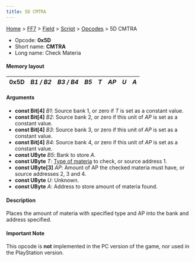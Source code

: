 ```yaml
---
title: 5D CMTRA
---
```


[Home](/ff7-flat-wiki/Main%20Page.md) > [FF7](/ff7-flat-wiki/FF7.md) > [Field](/ff7-flat-wiki/FF7/Field.md) > [Script](/ff7-flat-wiki/FF7/Field/Script.md) > [Opcodes](/ff7-flat-wiki/FF7/Field/Script/Opcodes.md) > 5D CMTRA

-   Opcode: **0x5D**
-   Short name: **CMTRA**
-   Long name: Check Materia

#### Memory layout

| 0x5D | *B1 / B2* | *B3 / B4* | *B5* | *T* | *AP* | *U* | *A* |
|------|-----------|-----------|------|-----|------|-----|-----|

#### Arguments

-   **const Bit\[4\]** *B1*: Source bank 1, or zero if *T* is set as a
    constant value.
-   **const Bit\[4\]** *B2*: Source bank 2, or zero if this unit of *AP*
    is set as a constant value.
-   **const Bit\[4\]** *B3*: Source bank 3, or zero if this unit of *AP*
    is set as a constant value.
-   **const Bit\[4\]** *B4*: Source bank 4, or zero if this unit of *AP*
    is set as a constant value.
-   **const UByte** *B5*: Bank to store *A*.
-   **const UByte** *T*: [Type of materia][] to check, or source
    address 1.
-   **const UByte\[3\]** *AP*: Amount of AP the checked materia must
    have, or source addresses 2, 3 and 4.
-   **const UByte** *U*: Unknown.
-   **const UByte** *A*: Address to store amount of materia found.

#### Description

Places the amount of materia with specified type and AP into the bank
and address specified.

#### Important Note

This opcode is **not** implemented in the PC version of the game, nor
used in the PlayStation version.

  [Type of materia]: /ff7-flat-wiki/FF7/Field/Script/Materia%20ID.md "wikilink"
